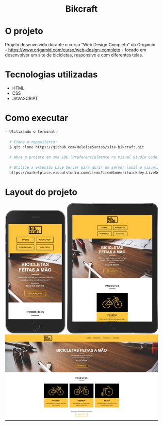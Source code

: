 <h1 align="center">Bikcraft</h1>

# O projeto
Projeto desenvolvido durante o curso "Web Design Completo" da Origamid - https://www.origamid.com/curso/web-design-completo - focado em desenvolver um site de bicicletas, responsivo e com diferentes telas.<br/> 

# Tecnologias utilizadas
- HTML
- CSS
- JAVASCRIPT

# Como executar
```bash
- Utilizando o terminal:

  # Clone o repositório: 
  $ git clone https://github.com/HeloiseSantos/site-bikcraft.git

  # Abra o projeto em uma IDE (Preferencialmente no Visual Studio Code para utilizar a extensão abaixo)
  
  # Utilize a extensão Live Server para abrir um server local e visualizar a tela do projeto
  https://marketplace.visualstudio.com/items?itemName=ritwickdey.LiveServer
```

# Layout do projeto
<div align="center">
    <img src="readme/bikcraft-smartphone.png" alt="Site Bikcraft smartphone" width="200px"/>
    <img src="readme/bikcraft-tablet.png" alt="Site Bikcraft tablet" width="300px"/>
    <img src="readme/bikcraft-desktop.png" alt="Site Bikcraft desktop" width="800px"/>
</div>

